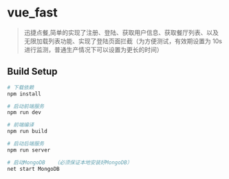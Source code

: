 # vue_fast

> 迅捷点餐,简单的实现了注册、登陆、获取用户信息、获取餐厅列表、以及无限加载列表功能、实现了登陆页面拦截（为方便测试，有效期设置为 10s 进行监测，普通生产情况下可以设置为更长的时间）

## Build Setup

``` bash
# 下载依赖
npm install

# 启动前端服务
npm run dev

# 前端编译
npm run build

# 启动后端服务
npm run server

# 启动MongoDB   （必须保证本地安装好MongoDB）
net start MongoDB



